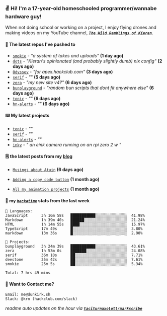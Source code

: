 ### ✌️ Hi! I'm a 17-year-old homeschooled programmer/wannabe hardware guy!

When not doing school or working on a project, I enjoy flying drones and making videos on my YouTube channel, [**_`The Wild Ramblings of Kieran`_**](https://youtube.com/@kieran.rambles).

#### 👷 The latest repos I've pushed to

- [`smokie`](https://github.com/taciturnaxolotl/smokie) - _"a system of takes and uploads"_ **(1 day ago)**
- [`dots`](https://github.com/taciturnaxolotl/dots) - _"Kieran's opinionated (and probably slightly dumb) nix config"_ **(2 days ago)**
- [`Odyssey`](https://github.com/MeghanaM4/Odyssey) - _"for apex.hackclub.com"_ **(3 days ago)**
- [`serif`](https://github.com/taciturnaxolotl/serif) - _""_ **(5 days ago)**
- [`zera`](https://github.com/taciturnaxolotl/zera) - _"my new site v4?"_ **(6 days ago)**
- [`bunplayground`](https://github.com/taciturnaxolotl/bunplayground) - _"random bun scripts that dont fit anywhere else"_ **(6 days ago)**
- [`tonic`](https://github.com/taciturnaxolotl/tonic) - _""_ **(6 days ago)**
- [`hn-alerts`](https://github.com/taciturnaxolotl/hn-alerts) - _""_ **(6 days ago)**

#### ⌨️ My latest projects

- [`tonic`](https://github.com/taciturnaxolotl/tonic) - _""_
- [`serif`](https://github.com/taciturnaxolotl/serif) - _""_
- [`hn-alerts`](https://github.com/taciturnaxolotl/hn-alerts) - _""_
- [`inky`](https://github.com/taciturnaxolotl/inky) - _" an eink camera running on an rpi zero 2 w "_

#### 🗒️ the latest posts from my [blog](https://dunkirk.sh)

- [`Musings about Atuin`](https://dunkirk.sh/blog/atuin/) **(6 days ago)**

- [`Adding a copy code button`](https://dunkirk.sh/blog/adding-a-copy-button/) **(1 month ago)**

- [`All my animation projects`](https://dunkirk.sh/blog/my-animations/) **(1 month ago)**



#### 📡 my [_`hackatime`_](https://waka.hackclub.com) stats from the last week

```text
💾 Languages:
JavaScript      3h 16m 58s   ███████████░░░░░░░░░░░░░░  41.98%
Markdown        1h 39m 40s   ██████░░░░░░░░░░░░░░░░░░░  21.24%
HTML            1h 14m 55s   ████░░░░░░░░░░░░░░░░░░░░░  15.97%
TypeScript      17m 49s      █░░░░░░░░░░░░░░░░░░░░░░░░  3.80%
markdown        13m 36s      █░░░░░░░░░░░░░░░░░░░░░░░░  2.90%

💼 Projects:
bunplayground   3h 24m 39s   ███████████░░░░░░░░░░░░░░  43.61%
zera            1h 53m 0s    ███████░░░░░░░░░░░░░░░░░░  24.08%
serif           36m 10s      ██░░░░░░░░░░░░░░░░░░░░░░░  7.71%
deestone        35m 42s      ██░░░░░░░░░░░░░░░░░░░░░░░  7.61%
smokie          25m 5s       ██░░░░░░░░░░░░░░░░░░░░░░░  5.34%

Total: 7 hrs 49 mins
```

#### 📮 Want to Contact me?

```text
Email: me@dunkirk.sh
Slack: @krn (hackclub.com/slack)
```

_readme auto updates on the hour via [**`taciturnaxolotl/markscribe`**](https://github.com/taciturnaxolotl/markscribe)_
